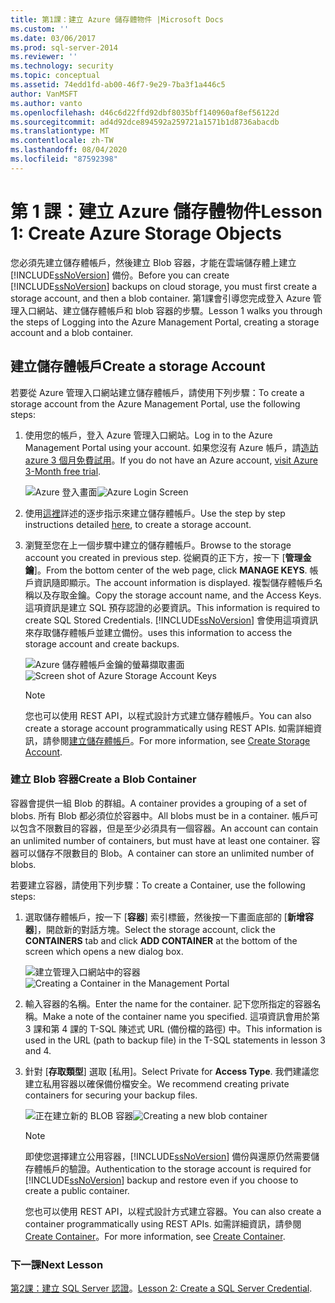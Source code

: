 ```yaml
---
title: 第1課：建立 Azure 儲存體物件 |Microsoft Docs
ms.custom: ''
ms.date: 03/06/2017
ms.prod: sql-server-2014
ms.reviewer: ''
ms.technology: security
ms.topic: conceptual
ms.assetid: 74edd1fd-ab00-46f7-9e29-7ba3f1a446c5
author: VanMSFT
ms.author: vanto
ms.openlocfilehash: d46c6d22ffd92dbf8035bff140960af8ef56122d
ms.sourcegitcommit: ad4d92dce894592a259721a1571b1d8736abacdb
ms.translationtype: MT
ms.contentlocale: zh-TW
ms.lasthandoff: 08/04/2020
ms.locfileid: "87592398"
---
```

# <a name="lesson-1-create-azure-storage-objects"></a><span data-ttu-id="e4a59-102">第 1 課：建立 Azure 儲存體物件</span><span class="sxs-lookup"><span data-stu-id="e4a59-102">Lesson 1: Create Azure Storage Objects</span></span>
  <span data-ttu-id="e4a59-103">您必須先建立儲存體帳戶，然後建立 Blob 容器，才能在雲端儲存體上建立 [!INCLUDE[ssNoVersion](../includes/ssnoversion-md.md)] 備份。</span><span class="sxs-lookup"><span data-stu-id="e4a59-103">Before you can create [!INCLUDE[ssNoVersion](../includes/ssnoversion-md.md)] backups on cloud storage, you must first create a storage account, and then a blob container.</span></span> <span data-ttu-id="e4a59-104">第1課會引導您完成登入 Azure 管理入口網站、建立儲存體帳戶和 blob 容器的步驟。</span><span class="sxs-lookup"><span data-stu-id="e4a59-104">Lesson 1 walks you through the steps of Logging into the Azure Management Portal, creating a storage account and a blob container.</span></span>  
  
## <a name="create-a-storage-account"></a><span data-ttu-id="e4a59-105">建立儲存體帳戶</span><span class="sxs-lookup"><span data-stu-id="e4a59-105">Create a storage Account</span></span>  
 <span data-ttu-id="e4a59-106">若要從 Azure 管理入口網站建立儲存體帳戶，請使用下列步驟：</span><span class="sxs-lookup"><span data-stu-id="e4a59-106">To create a storage account from the Azure Management Portal, use the following steps:</span></span>  
  
1.  <span data-ttu-id="e4a59-107">使用您的帳戶，登入 Azure 管理入口網站。</span><span class="sxs-lookup"><span data-stu-id="e4a59-107">Log in to the Azure Management Portal using your account.</span></span> <span data-ttu-id="e4a59-108">如果您沒有 Azure 帳戶，請[造訪 azure 3 個月免費試用](https://go.microsoft.com/fwlink/?LinkId=271927)。</span><span class="sxs-lookup"><span data-stu-id="e4a59-108">If you do not have an Azure account, [visit Azure 3-Month free trial](https://go.microsoft.com/fwlink/?LinkId=271927).</span></span>  
  
     <span data-ttu-id="e4a59-109">![Azure 登入畫面](../../2014/tutorials/media/windowazurelogin-backuptocloud.gif "Azure 登入畫面")</span><span class="sxs-lookup"><span data-stu-id="e4a59-109">![Azure Login Screen](../../2014/tutorials/media/windowazurelogin-backuptocloud.gif "Azure Login Screen")</span></span>  
  
2.  <span data-ttu-id="e4a59-110">使用[這裡](https://go.microsoft.com/fwlink/?LinkId=271926)詳述的逐步指示來建立儲存體帳戶。</span><span class="sxs-lookup"><span data-stu-id="e4a59-110">Use the step by step instructions detailed [here](https://go.microsoft.com/fwlink/?LinkId=271926), to create a storage account.</span></span>  
  
3.  <span data-ttu-id="e4a59-111">瀏覽至您在上一個步驟中建立的儲存體帳戶。</span><span class="sxs-lookup"><span data-stu-id="e4a59-111">Browse to the storage account you created in previous step.</span></span> <span data-ttu-id="e4a59-112">從網頁的正下方，按一下 [**管理金鑰**]。</span><span class="sxs-lookup"><span data-stu-id="e4a59-112">From the bottom center of the web page, click **MANAGE KEYS**.</span></span> <span data-ttu-id="e4a59-113">帳戶資訊隨即顯示。</span><span class="sxs-lookup"><span data-stu-id="e4a59-113">The account information is displayed.</span></span> <span data-ttu-id="e4a59-114">複製儲存體帳戶名稱以及存取金鑰。</span><span class="sxs-lookup"><span data-stu-id="e4a59-114">Copy the storage account name, and the Access Keys.</span></span> <span data-ttu-id="e4a59-115">這項資訊是建立 SQL 預存認證的必要資訊。</span><span class="sxs-lookup"><span data-stu-id="e4a59-115">This information is required to create SQL Stored Credentials.</span></span> [!INCLUDE[ssNoVersion](../includes/ssnoversion-md.md)] <span data-ttu-id="e4a59-116">會使用這項資訊來存取儲存體帳戶並建立備份。</span><span class="sxs-lookup"><span data-stu-id="e4a59-116">uses this information to access the storage account and create backups.</span></span>  
  
     <span data-ttu-id="e4a59-117">![Azure 儲存體帳戶金鑰的螢幕擷取畫面](../../2014/tutorials/media/manageaccesskeys-backuptocloud.gif "Azure 儲存體帳戶金鑰的螢幕擷取畫面")</span><span class="sxs-lookup"><span data-stu-id="e4a59-117">![Screen shot of Azure Storage Account Keys](../../2014/tutorials/media/manageaccesskeys-backuptocloud.gif "Screen shot of Azure Storage Account Keys")</span></span>  
  
    > [!NOTE]  
    >  <span data-ttu-id="e4a59-118">您也可以使用 REST API，以程式設計方式建立儲存體帳戶。</span><span class="sxs-lookup"><span data-stu-id="e4a59-118">You can also create a storage account programmatically using REST APIs.</span></span> <span data-ttu-id="e4a59-119">如需詳細資訊，請參閱[建立儲存體帳戶](https://go.microsoft.com/fwlink/?LinkId=271928)。</span><span class="sxs-lookup"><span data-stu-id="e4a59-119">For more information, see [Create Storage Account](https://go.microsoft.com/fwlink/?LinkId=271928).</span></span>  
  
### <a name="create-a-blob-container"></a><span data-ttu-id="e4a59-120">建立 Blob 容器</span><span class="sxs-lookup"><span data-stu-id="e4a59-120">Create a Blob Container</span></span>  
 <span data-ttu-id="e4a59-121">容器會提供一組 Blob 的群組。</span><span class="sxs-lookup"><span data-stu-id="e4a59-121">A container provides a grouping of a set of blobs.</span></span> <span data-ttu-id="e4a59-122">所有 Blob 都必須位於容器中。</span><span class="sxs-lookup"><span data-stu-id="e4a59-122">All blobs must be in a container.</span></span> <span data-ttu-id="e4a59-123">帳戶可以包含不限數目的容器，但是至少必須具有一個容器。</span><span class="sxs-lookup"><span data-stu-id="e4a59-123">An account can contain an unlimited number of containers, but must have at least one container.</span></span> <span data-ttu-id="e4a59-124">容器可以儲存不限數目的 Blob。</span><span class="sxs-lookup"><span data-stu-id="e4a59-124">A container can store an unlimited number of blobs.</span></span>  
  
 <span data-ttu-id="e4a59-125">若要建立容器，請使用下列步驟：</span><span class="sxs-lookup"><span data-stu-id="e4a59-125">To create a Container, use the following steps:</span></span>  
  
1.  <span data-ttu-id="e4a59-126">選取儲存體帳戶，按一下 [**容器**] 索引標籤，然後按一下畫面底部的 [**新增容器**]，開啟新的對話方塊。</span><span class="sxs-lookup"><span data-stu-id="e4a59-126">Select the storage account, click the **CONTAINERS** tab and click **ADD CONTAINER** at the bottom of the screen which opens a new dialog box.</span></span>  
  
     <span data-ttu-id="e4a59-127">![建立管理入口網站中的容器](../../2014/tutorials/media/backuptocloud.gif "建立管理入口網站中的容器")</span><span class="sxs-lookup"><span data-stu-id="e4a59-127">![Creating a Container in the Management Portal](../../2014/tutorials/media/backuptocloud.gif "Creating a Container in the Management Portal")</span></span>  
  
2.  <span data-ttu-id="e4a59-128">輸入容器的名稱。</span><span class="sxs-lookup"><span data-stu-id="e4a59-128">Enter the name for the container.</span></span> <span data-ttu-id="e4a59-129">記下您所指定的容器名稱。</span><span class="sxs-lookup"><span data-stu-id="e4a59-129">Make a note of the container name you specified.</span></span> <span data-ttu-id="e4a59-130">這項資訊會用於第 3 課和第 4 課的 T-SQL 陳述式 URL (備份檔的路徑) 中。</span><span class="sxs-lookup"><span data-stu-id="e4a59-130">This information is used in the URL (path to backup file) in the T-SQL statements in lesson 3 and 4.</span></span>  
  
3.  <span data-ttu-id="e4a59-131">針對 [**存取類型**] 選取 [私用]。</span><span class="sxs-lookup"><span data-stu-id="e4a59-131">Select Private for **Access Type**.</span></span> <span data-ttu-id="e4a59-132">我們建議您建立私用容器以確保備份檔安全。</span><span class="sxs-lookup"><span data-stu-id="e4a59-132">We recommend creating private containers for securing your backup files.</span></span>  
  
     <span data-ttu-id="e4a59-133">![正在建立新的 BLOB 容器](../../2014/tutorials/media/backuptocloud-newblobcontainer.gif "正在建立新的 BLOB 容器")</span><span class="sxs-lookup"><span data-stu-id="e4a59-133">![Creating a new blob container](../../2014/tutorials/media/backuptocloud-newblobcontainer.gif "Creating a new blob container")</span></span>  
  
    > [!NOTE]  
    >  <span data-ttu-id="e4a59-134">即使您選擇建立公用容器，[!INCLUDE[ssNoVersion](../includes/ssnoversion-md.md)] 備份與還原仍然需要儲存體帳戶的驗證。</span><span class="sxs-lookup"><span data-stu-id="e4a59-134">Authentication to the storage account is required for [!INCLUDE[ssNoVersion](../includes/ssnoversion-md.md)] backup and restore even if you choose to create a public container.</span></span>  
    >   
    >  <span data-ttu-id="e4a59-135">您也可以使用 REST API，以程式設計方式建立容器。</span><span class="sxs-lookup"><span data-stu-id="e4a59-135">You can also create a container programmatically using REST APIs.</span></span> <span data-ttu-id="e4a59-136">如需詳細資訊，請參閱[Create Container](https://go.microsoft.com/fwlink/?LinkId=271946)。</span><span class="sxs-lookup"><span data-stu-id="e4a59-136">For more information, see [Create Container](https://go.microsoft.com/fwlink/?LinkId=271946).</span></span>  
  
### <a name="next-lesson"></a><span data-ttu-id="e4a59-137">下一課</span><span class="sxs-lookup"><span data-stu-id="e4a59-137">Next Lesson</span></span>  
 <span data-ttu-id="e4a59-138">[第2課：建立 SQL Server 認證](../../2014/tutorials/lesson-2-create-a-sql-server-credential.md)。</span><span class="sxs-lookup"><span data-stu-id="e4a59-138">[Lesson 2: Create a SQL Server Credential](../../2014/tutorials/lesson-2-create-a-sql-server-credential.md).</span></span>  
  
  
